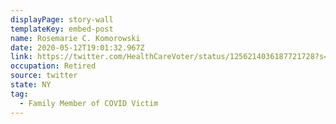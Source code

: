 ```yaml
---
displayPage: story-wall
templateKey: embed-post
name: Rosemarie C. Komorowski
date: 2020-05-12T19:01:32.967Z
link: https://twitter.com/HealthCareVoter/status/1256214036187721728?s=20&utm_source=The%20Hub%20Project&utm_campaign=3fc509afae-EMAIL_CAMPAIGN_2020_05_03_11_48&utm_medium=email&utm_term=0_e3236c52d5-3fc509afae-
occupation: Retired
source: twitter
state: NY
tag:
  - Family Member of COVID Victim
---
```

